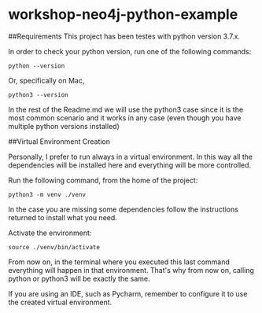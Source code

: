 # workshop-neo4j-python-example
##Requirements
This project has been testes with python version 3.7.x.

In order to check your python version, run one of the following commands:

`
python --version
`

Or, specifically on Mac,

`
python3 --version
` 

In the rest of the Readme.md we will use the python3 case since it is the most common scenario and it works in any case 
(even though you have multiple python versions installed) 
 
##Virtual Environment Creation

Personally, I prefer to run always in a virtual environment. 
In this way all the dependencies will be installed here and everything will be more controlled. 

Run the following command, from the home of the project:

`
python3 -m venv ./venv
`

In the case you are missing some dependencies follow the instructions returned to install what you need.

Activate the environment:

`
source ./venv/bin/activate
`

From now on, in the terminal where you executed this last command everything will happen in that environment.
That's why from now on, calling python or python3 will be exactly the same.

If you are using an IDE, such as Pycharm, remember to configure it to use the created virtual environment.  

 